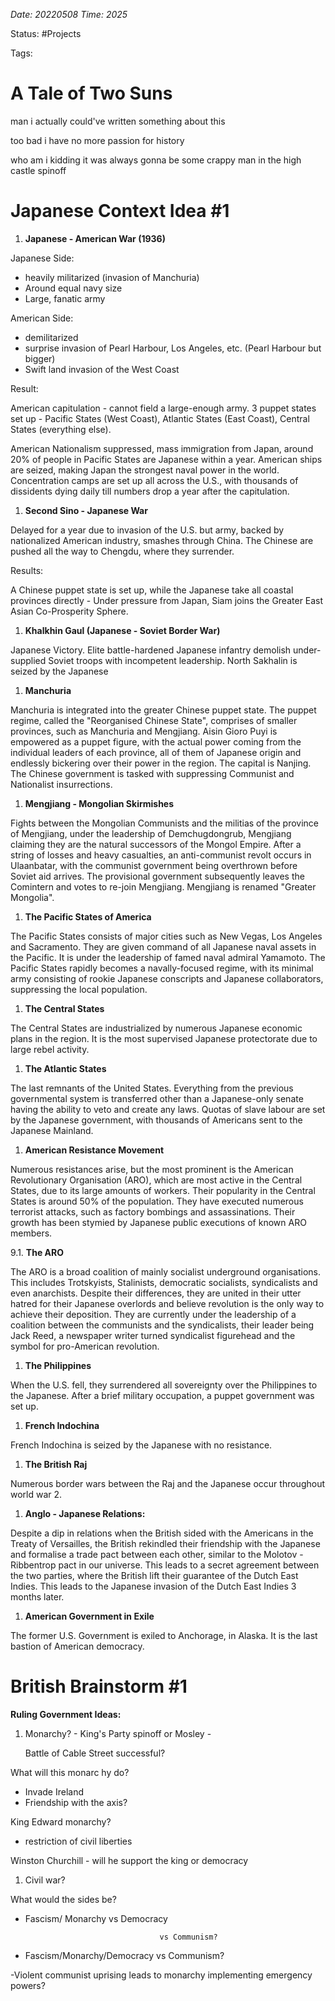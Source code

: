 *Date: 20220508 Time: 2025*

Status: #Projects

Tags:

# A Tale of Two Suns

man i actually could've written something about this

too bad i have no more passion for history

who am i kidding it was always gonna be some crappy man in the high castle spinoff

# Japanese Context Idea #1

1.  **Japanese - American War (1936)**

Japanese Side:

-   heavily militarized (invasion of Manchuria)
-   Around equal navy size
-   Large, fanatic army

American Side:

-   demilitarized
-   surprise invasion of Pearl Harbour, Los Angeles, etc. (Pearl Harbour but bigger)
-   Swift land invasion of the West Coast

Result:

American capitulation - cannot field a large-enough army. 3 puppet states set up - Pacific States (West Coast), Atlantic States (East Coast), Central States (everything else).

American Nationalism suppressed, mass immigration from Japan, around 20% of people in Pacific States are Japanese within a year. American ships are seized, making Japan the strongest naval power in the world. Concentration camps are set up all across the U.S., with thousands of dissidents dying daily till numbers drop a year after the capitulation.

1.  **Second Sino - Japanese War**

Delayed for a year due to invasion of the U.S. but army, backed by nationalized American industry, smashes through China. The Chinese are pushed all the way to Chengdu, where they surrender.

Results:

A Chinese puppet state is set up, while the Japanese take all coastal provinces directly - Under pressure from Japan, Siam joins the Greater East Asian Co-Prosperity Sphere.

1.  **Khalkhin Gaul (Japanese - Soviet Border War)**

Japanese Victory. Elite battle-hardened Japanese infantry demolish under-supplied Soviet troops with incompetent leadership. North Sakhalin is seized by the Japanese

1.  **Manchuria**

Manchuria is integrated into the greater Chinese puppet state. The puppet regime, called the "Reorganised Chinese State", comprises of smaller provinces, such as Manchuria and Mengjiang. Aisin Gioro Puyi is empowered as a puppet figure, with the actual power coming from the individual leaders of each province, all of them of Japanese origin and endlessly bickering over their power in the region. The capital is Nanjing. The Chinese government is tasked with suppressing Communist and Nationalist insurrections.

1.  **Mengjiang - Mongolian Skirmishes**

Fights between the Mongolian Communists and the militias of the province of Mengjiang, under the leadership of Demchugdongrub, Mengjiang claiming they are the natural successors of the Mongol Empire. After a string of losses and heavy casualties, an anti-communist revolt occurs in Ulaanbatar, with the communist government being overthrown before Soviet aid arrives. The provisional government subsequently leaves the Comintern and votes to re-join Mengjiang. Mengjiang is renamed "Greater Mongolia".

1.  **The Pacific States of America**

The Pacific States consists of major cities such as New Vegas, Los Angeles and Sacramento. They are given command of all Japanese naval assets in the Pacific. It is under the leadership of famed naval admiral Yamamoto. The Pacific States rapidly becomes a navally-focused regime, with its minimal army consisting of rookie Japanese conscripts and Japanese collaborators, suppressing the local population.

1.  **The Central States**

The Central States are industrialized by numerous Japanese economic plans in the region. It is the most supervised Japanese protectorate due to large rebel activity.

1.  **The Atlantic States**

The last remnants of the United States. Everything from the previous governmental system is transferred other than a Japanese-only senate having the ability to veto and create any laws. Quotas of slave labour are set by the Japanese government, with thousands of Americans sent to the Japanese Mainland.

1.  **American Resistance Movement**

Numerous resistances arise, but the most prominent is the American Revolutionary Organisation (ARO), which are most active in the Central States, due to its large amounts of workers. Their popularity in the Central States is around 50% of the population. They have executed numerous terrorist attacks, such as factory bombings and assassinations. Their growth has been stymied by Japanese public executions of known ARO members.

9.1. **The ARO**

The ARO is a broad coalition of mainly socialist underground organisations. This includes Trotskyists, Stalinists, democratic socialists, syndicalists and even anarchists. Despite their differences, they are united in their utter hatred for their Japanese overlords and believe revolution is the only way to achieve their deposition. They are currently under the leadership of a coalition between the communists and the syndicalists, their leader being Jack Reed, a newspaper writer turned syndicalist figurehead and the symbol for pro-American revolution.

1.  **The Philippines**

When the U.S. fell, they surrendered all sovereignty over the Philippines to the Japanese. After a brief military occupation, a puppet government was set up.

1.  **French Indochina**

French Indochina is seized by the Japanese with no resistance.

1.  **The British Raj**

Numerous border wars between the Raj and the Japanese occur throughout world war 2.

1.  **Anglo - Japanese Relations:**

Despite a dip in relations when the British sided with the Americans in the Treaty of Versailles, the British rekindled their friendship with the Japanese and formalise a trade pact between each other, similar to the Molotov - Ribbentrop pact in our universe. This leads to a secret agreement between the two parties, where the British lift their guarantee of the Dutch East Indies. This leads to the Japanese invasion of the Dutch East Indies 3 months later.

1.  **American Government in Exile**

The former U.S. Government is exiled to Anchorage, in Alaska. It is the last bastion of American democracy.

# British Brainstorm #1

**Ruling Government Ideas:**

1.  Monarchy? - King's Party spinoff or Mosley -
    
    Battle of Cable Street successful?
    

What will this monarc hy do?

-   Invade Ireland
-   Friendship with the axis?

King Edward monarchy?

-   restriction of civil liberties

Winston Churchill - will he support the king or democracy

1.  Civil war?

What would the sides be?

-   Fascism/ Monarchy vs Democracy
    
    ```
                                  vs Communism?
    ```
    
-   Fascism/Monarchy/Democracy vs Communism?
    

-Violent communist uprising leads to monarchy implementing emergency powers?